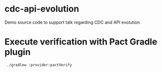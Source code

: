 # cdc-api-evolution
Demo source code to support talk regarding CDC and API evolution

# Execute verification with Pact Gradle plugin
``` ./gradlew :provider:pactVerify```
